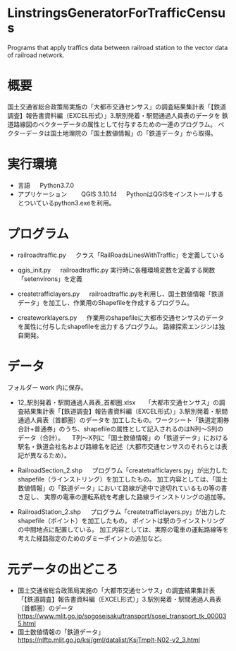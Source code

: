 # LinstringsGeneratorForTrafficCensus
Programs that apply traffics data between railroad station to the vector data of railroad network.

# 概要
国土交通省総合政策局実施の「大都市交通センサス」の調査結果集計表「【鉄道調査】報告書資料編（EXCEL形式）」3.駅別発着・駅間通過人員表のデータを
鉄道路線図のベクターデータの属性として付与するための一連のプログラム。
ベクターデータは国土地理院の「国土数値情報」の「鉄道データ」から取得。

# 実行環境
 - 言語
　  Python3.7.0
 - アプリケーション
　　QGIS 3.10.14
　  PythonはQGISをインストールするとついているpython3.exeを利用。
   
# プログラム
  - railroadtraffic.py
　  クラス「RailRoadsLinesWithTraffic」を定義している
  
  - qgis_init.py
　  railroadtraffic.py 実行時に各種環境変数を定義する関数「setenvirons」を定義
    
  - createtrafficlayers.py
　  railroadtraffic.pyを利用し、国土数値情報「鉄道データ」を加工し、作業用のShapefileを作成するプログラム。
    
  - createworklayers.py
　  作業用のshapefileに大都市交通センサスのデータを属性に付与したshapefileを出力するプログラム。
   路線探索エンジンは独自開発。
 
 # データ
   フォルダー work 内に保存。
   - 12_駅別発着・駅間通過人員表_首都圏.xlsx
　  「大都市交通センサス」の調査結果集計表「【鉄道調査】報告書資料編（EXCEL形式）」3.駅別発着・駅間通過人員表（首都圏）のデータを
   加工したもの。ワークシート「鉄道定期券合計+普通券」のうち、shapefileの属性として記入されるのはN列～S列のデータ（合計）。
   　T列～X列に「国土数値情報」の「鉄道データ」における駅名・鉄道会社名および路線名を記述（大都市交通センサスのそれらとは表記が異なるため）。
    
   - RailroadSection_2.shp
　  プログラム「createtrafficlayers.py」が出力したshapefile（ラインストリング）を加工したもの。
   加工内容としては、「国土数値情報」の「鉄道データ」において路線が途中で途切れているもの等の書き足し、
   実際の電車の運転系統を考慮した路線ラインストリングの追加等。
   
   - RailroadStation_2.shp
　  プログラム「createtrafficlayers.py」が出力したshapefile（ポイント）を加工したもの。
   ポイントは駅のラインストリングの中間地点に配置している。
   加工内容としては、実際の電車の運転路線等を考えた経路指定のためのダミーポイントの追加など。
   
 # 元データの出どころ
  - 国土交通省総合政策局実施の「大都市交通センサス」の調査結果集計表「【鉄道調査】報告書資料編（EXCEL形式）」3.駅別発着・駅間通過人員表（首都圏）のデータ
　  https://www.mlit.go.jp/sogoseisaku/transport/sosei_transport_tk_000035.html
  - 国土数値情報の「鉄道データ」
  　https://nlftp.mlit.go.jp/ksj/gml/datalist/KsjTmplt-N02-v2_3.html
    
